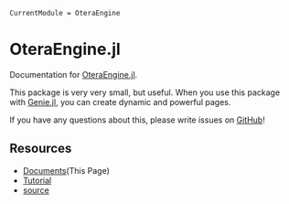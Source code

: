 ```@meta
CurrentModule = OteraEngine
```

# OteraEngine.jl

Documentation for [OteraEngine.jl](https://github.com/MommaWatasu/OteraEngine.jl).

This package is very very small, but useful. When you use this package with [Genie.jl](https://genieframework.github.io/Genie.jl/dev/), you can create dynamic and powerful pages.

If you have any questions about this, please write issues on [GitHub](https://github.com/MommaWatasu/OteraEngine.jl/issues)!

## Resources
- [Documents](https://mommawatasu.github.io/OteraEngine.jl/dev)(This Page)
- [Tutorial](https://mommawatasu.github.io/OteraEngine.jl/dev/tutorial/)
- [source](https://github.com/MommaWatasu/OteraEngine.jl)